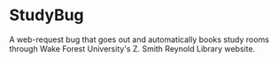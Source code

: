 StudyBug
========

A web-request bug that goes out and automatically books study rooms through Wake Forest University's Z. Smith Reynold Library website.
